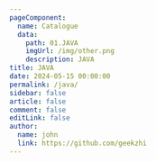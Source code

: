 ```yaml
---
pageComponent:
  name: Catalogue
  data:
    path: 01.JAVA
    imgUrl: /img/other.png
    description: JAVA
title: JAVA
date: 2024-05-15 00:00:00
permalink: /java/
sidebar: false
article: false
comment: false
editLink: false
author:
  name: john
  link: https://github.com/geekzhi
---
```

